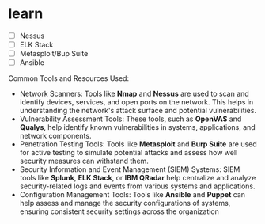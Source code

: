 # learn
- [ ] Nessus
- [ ] ELK Stack
- [ ] Metasploit/Bup Suite
- [ ] Ansible

Common Tools and Resources Used:
- Network Scanners: Tools like __Nmap__ and __Nessus__ are used to scan and identify devices, services, and
open ports on the network. This helps in understanding the network's attack surface and potential
vulnerabilities.
- Vulnerability Assessment Tools: These tools, such as __OpenVAS__ and __Qualys__, help identify known
vulnerabilities in systems, applications, and network components.
- Penetration Testing Tools: Tools like __Metasploit__ and __Burp Suite__ are used for active testing to simulate
potential attacks and assess how well security measures can withstand them.
- Security Information and Event Management (SIEM) Systems: SIEM tools like __Splunk__, __ELK Stack__, or
__IBM QRadar__ help centralize and analyze security-related logs and events from various systems and
applications.
- Configuration Management Tools: Tools like __Ansible__ and __Puppet__ can help assess and manage the
security configurations of systems, ensuring consistent security settings across the organization
